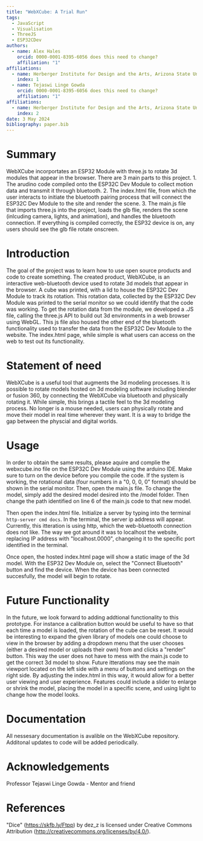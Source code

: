 ```yaml
---
title: "WebXCube: A Trial Run"
tags:
  - JavaScript
  - Visualisation
  - ThreeJS
  - ESP32CDev
authors:
  - name: Alex Hales
    orcid: 0000-0001-8395-6056 does this need to change?
    affiliation: "1"
affiliations:
  - name: Herberger Institute for Design and the Arts, Arizona State University, USA
    index: 1
  - name: Tejaswi Linge Gowda
    orcid: 0000-0001-8395-6056 does this need to change?
    affiliation: "1"
affiliations:
  - name: Herberger Institute for Design and the Arts, Arizona State University, USA
    index: 2
date: 3 May 2024
bibliography: paper.bib
---
```


# Summary

WebXCube incorportates an ESP32 Module with three.js to rotate 3d modules that appear in the browser. There are 3 main parts to this project. 1. The arudino code compiled onto the ESP32C Dev Module to collect motion data and transmit it through bluetooth. 2. The index.html file, from which the user interacts to initiate the bluetooth pairing process that will connect the ESP32C Dev Module to the site and render the scene. 3. The main.js file that imports three.js into the project, loads the glb flie, renders the scene (inlcuding camera, lights, and animation), and handles the bluetooth connection. If everything is compiled correctly, the ESP32 device is on, any users should see the glb file rotate onscreen. 

# Introduction

The goal of the project was to learn how to use open source products and code to create something. The created product, WebXCube, is an interactive web-bluetooth device used to rotate 3d models that appear in the browser. A cube was printed, with a lid to house the ESP32C Dev Module to track its rotation. This rotation data, collected by the ESP32C Dev Module was printed to the serial monitor so we could identify that the code was working. To get the rotation data from the module, we developed a .JS file, calling the three.js API to build out 3d environments in a web browser using WebGL. This js file also housed the other end of the bluetooth functionality used to transfer the data from the ESP32C Dev Module to the website. The index.html page, while simple is what users can access on the web to test out its functionality. 

# Statement of need

WebXCube is a useful tool that augments the 3d modeling processes. It is possible to rotate models hosted on 3d modeling software including blender or fusion 360, by connecting the WebXCube via bluetooth and physically rotating it. While simple, this brings a tactile feel to the 3d modeling process. No longer is a mouse needed, users can physically rotate and move their model in real time wherever they want. It is a way to bridge the gap between the physcial and digital worlds.

# Usage

In order to obtain the same results, please aquire and complie the webxcube.ino file on the ESP32C Dev Module using the arduino IDE. Make sure to turn on the device before you compile the code. If the system is working, the rotational data (four numbers in a "0, 0, 0, 0" format) should be shown in the serial monitor. Then, open the main.js file. To change the model, simply add the desired model desired into the /model folder. Then change the path identified on line 6 of the main.js code to that new model.

Then open the index.html file. Initialize a server by typing into the terminal <code>http-server cmd docs</code>. In the terminal, the server ip address will appear. Currently, this itteration is using http, which the web-bluetooth connection does not like. The way we got around it was to localhost the website, replacing IP address with "localhost.0000", changeing it to the specific port identified in the terminal.

Once open, the hosted index.html page will show a static image of the 3d model. With the ESP32 Dev Module on, select the "Connect Bluetooth" button and find the device. When the device has been connected succesfully, the model will begin to rotate. 

# Future Functionality

 In the future, we look forward to adding addtional functionality to this prototype. For instance a calibration button would be useful to have so that each time a model is loaded, the rotation of the cube can be reset. It would be interesting to expand the given library of models one could choose to view in the browser by adding a dropdown menu that the user chooses (either a desired model or uploads their own) from and clicks a "render" button. This way the user does not have to mess with the main.js code to get the correct 3d model to show. Future itterations may see the main viewport located on the left side with a menu of buttons and settings on the right side. By adjusting the index.html in this way, it would allow for a better user viewing and user experience. Features could include a slider to enlarge or shrink the model, placing the model in a specific scene, and using light to change how the model looks.  

# Documentation

All nessesary documentation is avalible on the WebXCube repository. Additonal updates to code will be added periodically. 

# Acknowledgements

Professor Tejaswi Linge Gowda - Mentor and friend

# References

"Dice" (https://skfb.ly/Ftpp) by dez_z is licensed under Creative Commons Attribution (http://creativecommons.org/licenses/by/4.0/).
